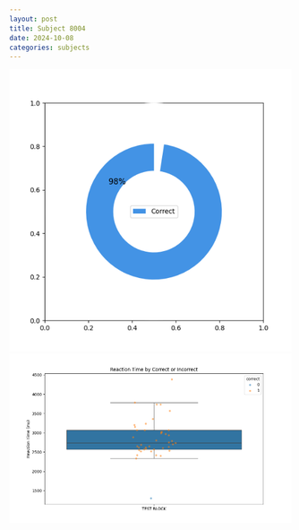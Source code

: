 ```yaml
---
layout: post
title: Subject 8004
date: 2024-10-08
categories: subjects
---
```


![](data/8004/run-7/8004_DSST_acc_{sub}.png)
![](data/8004/run-7/8004_DSST_rt.png)
